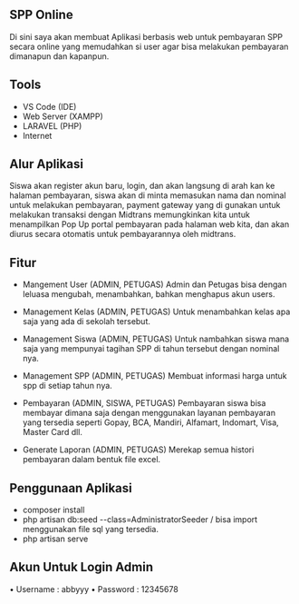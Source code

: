 ## SPP Online
Di sini saya akan membuat Aplikasi berbasis web untuk pembayaran SPP secara online yang memudahkan si user agar bisa melakukan pembayaran dimanapun dan kapanpun.

## Tools
- VS Code (IDE)
- Web Server (XAMPP)
- LARAVEL (PHP)
- Internet

## Alur Aplikasi
Siswa akan register akun baru, login, dan akan langsung di arah kan ke halaman pembayaran, siswa akan di minta memasukan nama dan nominal untuk melakukan pembayaran, payment gateway yang di gunakan untuk melakukan transaksi dengan Midtrans memungkinkan kita untuk menampilkan Pop Up portal pembayaran pada halaman web kita, dan akan diurus secara otomatis untuk pembayarannya oleh midtrans.

## Fitur
- Mangement User (ADMIN, PETUGAS)
Admin dan Petugas bisa dengan leluasa mengubah, menambahkan, bahkan menghapus akun users.

- Management Kelas (ADMIN, PETUGAS)
Untuk menambahkan kelas apa saja yang ada di sekolah tersebut.

- Management Siswa (ADMIN, PETUGAS)
Untuk nambahkan siswa mana saja yang mempunyai tagihan SPP di tahun tersebut dengan nominal nya.

- Management SPP (ADMIN, PETUGAS)
Membuat informasi harga untuk spp di setiap tahun nya.

- Pembayaran (ADMIN, SISWA, PETUGAS)
Pembayaran siswa bisa membayar dimana saja dengan menggunakan layanan pembayaran yang tersedia seperti Gopay, BCA, Mandiri, Alfamart, Indomart, Visa, Master Card dll.

- Generate Laporan (ADMIN, PETUGAS)
Merekap semua histori pembayaran dalam bentuk file excel.

## Penggunaan Aplikasi
- composer install
- php artisan db:seed --class=AdministratorSeeder / bisa import menggunakan file sql yang tersedia.
- php artisan serve


## Akun Untuk Login Admin
 • Username : abbyyy
 • Password : 12345678
